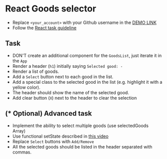 # React Goods selector
- Replace `<your_account>` with your Github username in the [DEMO LINK](https://pasha5555.github.io/react_goods-selector/)
- Follow the [React task guideline](https://github.com/mate-academy/react_task-guideline#react-tasks-guideline)

## Task
- DON'T create an additional component for the `GoodsList`, just iterate it in the `App`
- Render a header (`h1`) initially saying `Selected good: -`
- Render a list of goods.
- Add a `Select` button next to each good in the list.
- Add a special class to the selected good  in the list (e.g. highlight it with a yellow color).
- The header should show the name of the selected good.
- Add clear button (`X`) next to the header to clear the selection

## (* Optional) Advanced task
- Implement the ability to select multiple goods (use selectedGoods Array)
- Use functional setState described in [this video](https://youtu.be/zMe2Qq-ThpM)
- Replace `Select` buttons with `Add/Remove`
- All the selected goods should be listed in the header separated with commas.
